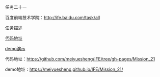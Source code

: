 任务二十一

百度前端技术学院：http://ife.baidu.com/task/all


[任务描述](http://ife.baidu.com/task/detail?taskId=21)

[代码地址](https://github.com/meiyuesheng/IFE/tree/gh-pages/Mission_21)

[demo演示](https://meiyuesheng.github.io/IFE/Mission_21/)

代码地址：https://github.com/meiyuesheng/IFE/tree/gh-pages/Mission_21

demo地址：https://meiyuesheng.github.io/IFE/Mission_21/